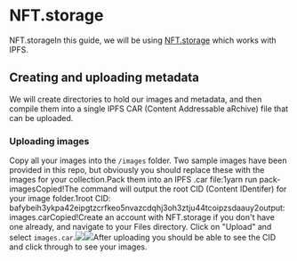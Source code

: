 # NFT.storage

NFT.storageIn this guide, we will be using [NFT.storage](https://nft.storage) which works with IPFS.

## Creating and uploading metadata <a href="#creating-and-uploading-metadata" id="creating-and-uploading-metadata"></a>

We will create directories to hold our images and metadata, and then compile them into a single IPFS CAR (Content Addressable aRchive) file that can be uploaded.

### Uploading images <a href="#uploading-images" id="uploading-images"></a>

Copy all your images into the `/images` folder. Two sample images have been provided in this repo, but obviously you should replace these with the images for your collection.Pack them into an IPFS .car file:1yarn run pack-imagesCopied!The command will output the root CID (Content IDentifer) for your image folder.1root CID: bafybeih3ykpa42eipgtzcrfkeo5nvazcdqhj3oh3ztju44tcoipzsdaauy2output: images.carCopied!Create an account with NFT.storage if you don't have one already, and navigate to your Files directory. Click on "Upload" and select `images.car`.![](https://files.gitbook.com/v0/b/gitbook-x-prod.appspot.com/o/spaces%2Fo3OlOgqvfr4UgT37r0bW%2Fuploads%2Fg5hqjqiOlFJdDoGLjTxN%2FScreen%20Shot%202022-01-30%20at%2010.16.35%20PM.png?alt=media\&token=55bba62d-05f3-4f69-80f9-febc72e08d22)![](https://files.gitbook.com/v0/b/gitbook-x-prod.appspot.com/o/spaces%2Fo3OlOgqvfr4UgT37r0bW%2Fuploads%2FWhbFXgf2u5C5ezGhzCUl%2FScreen%20Shot%202022-01-30%20at%2010.17.47%20PM.png?alt=media\&token=5460fd2a-d25c-479b-9b90-41423a4af64f)After uploading you should be able to see the CID and click through to see your images.

